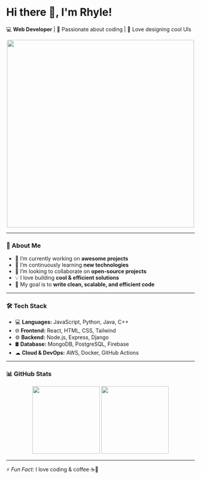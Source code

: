 # Hi there 👋, I'm Rhyle!

💻 **Web Developer** | 🚀 Passionate about coding | 🎨 Love designing cool UIs  


<p align="center">
  <img src="https://media.giphy.com/media/qgQUggAC3Pfv687qPC/giphy.gif" width="500"/>
</p>

---

### 🚀 About Me  
- 🔭 I’m currently working on **awesome projects**  
- 🌱 I’m continuously learning **new technologies**  
- 👯 I’m looking to collaborate on **open-source projects**  
- 💡 I love building **cool & efficient solutions**  
- 🎯 My goal is to **write clean, scalable, and efficient code**  

---

### 🛠 Tech Stack  
- 💻 **Languages:** JavaScript, Python, Java, C++  
- 🌐 **Frontend:** React, HTML, CSS, Tailwind  
- ⚙️ **Backend:** Node.js, Express, Django  
- 🛢 **Database:** MongoDB, PostgreSQL, Firebase  
- ☁ **Cloud & DevOps:** AWS, Docker, GitHub Actions  

---

### 📊 GitHub Stats  
<p align="center">
  <img src="https://github-readme-stats.vercel.app/api?username=Rhyle1&show_icons=true&theme=tokyonight" height="180"/>
  <img src="https://github-readme-stats.vercel.app/api/top-langs/?username=Rhyle1E&layout=compact&theme=tokyonight" height="180"/>
</p>

---


⚡ *Fun Fact:* I love coding & coffee ☕🚀  
